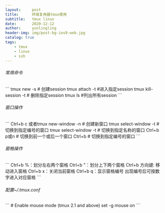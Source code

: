 ```yaml
---
layout:     post
title:      终端复用器tmux使用
subtitle:   tmux linux
date:       2020-12-12
author:     yunlingling
header-img: img/post-bg-ios9-web.jpg
catalog: true
tags:
    - tmux
    - linux
    - ssh
---
```


<h6>常用命令</h6>
```
tmux new -s <session-name> # 创建session
tmux attach -t <session-name>  #进入指定session
tmux kill-session -t <session-name>  # 删除指定session
tmux ls #列出所有session
```
<h6>窗口操作</h6>
```
Ctrl+b c 或者tmux new-window -n <window-name> # 创建新窗口
tmux select-window -t <window-number>  # 切换到指定编号的窗口
tmux select-window -t <window-name>  # 切换到指定名称的窗口
Ctrl+b p或n  # 切换到前一个或后一个窗口
Ctrl+b <number> # 切换到指定编号的窗口
```
<h6>窗格操作</h6>
```
Ctrl+b %：划分左右两个窗格
Ctrl+b "：划分上下两个窗格
Ctrl+b 方向键: 移动进入窗格
Ctrl+b x：关闭当前窗格
Ctrl+b q：显示窗格编号 出现编号后可按数字进入对应窗格
```
<h6>配置~/.tmux.conf</h6>
```
# Enable mouse mode (tmux 2.1 and above)
set -g mouse on
```

